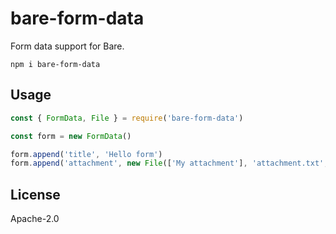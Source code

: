 # bare-form-data

Form data support for Bare.

```
npm i bare-form-data
```

## Usage

```js
const { FormData, File } = require('bare-form-data')

const form = new FormData()

form.append('title', 'Hello form')
form.append('attachment', new File(['My attachment'], 'attachment.txt', { type: 'text/plain' }))
```

## License

Apache-2.0
